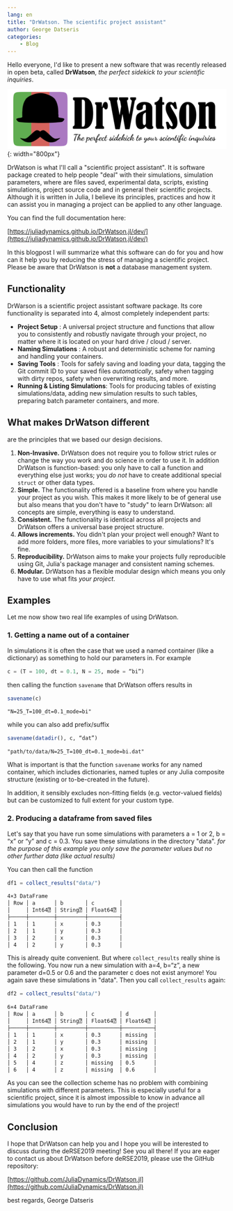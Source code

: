 ```yaml
---
lang: en
title: "DrWatson. The scientific project assistant"
author: George Datseris
categories: 
    - Blog
---
```

Hello everyone, I'd like to present a new software that was recently released in open beta, called **DrWatson**, *the perfect sidekick to your scientific inquiries*.

![](https://github.com/JuliaDynamics/JuliaDynamics/blob/master/videos/drwatson/DrWatson-banner.png?raw=true){: width="800px"}

DrWatson is what I'll call a "scientific project assistant". It is software package created to help people "deal" with their simulations, simulation parameters, where are files saved, experimental data, scripts, existing simulations, project source code and in general their scientific projects. Although it is written in Julia, I believe its principles, practices and how it can assist you in managing a project can be applied to any other language.

You can find the full documentation here:

[https://juliadynamics.github.io/DrWatson.jl/dev/](https://juliadynamics.github.io/DrWatson.jl/dev/)

In this blogpost I will summarize what this software can do for you and how can it help you by reducing the stress of managing a scientific project. Please be aware that DrWatson is **not** a database management system.


## Functionality
DrWarson is a scientific project assistant software package. Its core functionality is separated into 4, almost completely independent parts:

* **Project Setup** : A universal project structure and functions that allow you to consistently and robustly navigate through your project, no matter where it is located on your hard drive / cloud / server.
* **Naming Simulations** : A robust and deterministic scheme for naming and handling your containers.
* **Saving Tools** : Tools for safely saving and loading your data, tagging the Git commit ID to your saved files *automatically*, safety when tagging with dirty repos, safety when overwriting results, and more.
* **Running & Listing Simulations**: Tools for producing tables of existing simulations/data, adding new simulation results to such tables, preparing batch parameter containers, and more.

## What makes DrWatson different
are the principles that we based our design decisions.

1. **Non-Invasive.** DrWatson does not require you to follow strict rules or change the way you work and do science in order to use it. In addition DrWatson is function-based: you only have to call a function and everything else just works; you *do not* have to create additional special `struct` or other data types.
1. **Simple.** The functionality offered is a baseline from where you handle your project as you wish. This makes it more likely to be of general use but also means that you don't have to "study" to learn DrWatson: all concepts are simple, everything is easy to understand.
2. **Consistent.** The functionality is identical across all projects and DrWatson offers a universal base project structure.
3. **Allows increments.** You didn't plan your project well enough? Want to add more folders, more files, more variables to your simulations? It's fine.
5. **Reproducibility.** DrWatson aims to make your projects fully reproducible using Git, Julia's package manager and consistent naming schemes.
6. **Modular.** DrWatson has a flexible modular design which means you only have to use what fits _your project_.

## Examples
Let me now show two real life examples of using DrWatson.

### 1. Getting a name out of a container
In simulations it is often the case that we used a named container (like a dictionary) as something to hold our parameters in. For example
```julia
c = (T = 100, dt = 0.1, N = 25, mode = “bi”)
```
then calling the function `savename` that DrWatson offers results in
```julia
savename(c)
```
```
"N=25_T=100_dt=0.1_mode=bi"
```
while you can also add prefix/suffix
```julia
savename(datadir(), c, “dat”)
```
```
"path/to/data/N=25_T=100_dt=0.1_mode=bi.dat"
```
What is important is that the function `savename` works for any named container, which includes dictionaries, named tuples or any Julia composite structure (existing or to-be-created in the future).

In addition, it sensibly excludes non-fitting fields (e.g. vector-valued fields) but can be customized to full extent for your custom type.

### 2. Producing a dataframe from saved files
Let's say that you have run some simulations with parameters a = 1 or 2, b = “x” or “y” and c = 0.3. You save these simulations in the directory "data". *for the purpose of this example you only save the parameter values but no other further data (like actual results)*

You can then call the function
```julia
df1 = collect_results("data/")
```
```
4×3 DataFrame
│ Row │ a      │ b       │ c        │
│     │ Int64⍰ │ String⍰ │ Float64⍰ │
├─────┼────────┼─────────┼──────────┤
│ 1   │ 1      │ x       │ 0.3      │
│ 2   │ 1      │ y       │ 0.3      │
│ 3   │ 2      │ x       │ 0.3      │
│ 4   │ 2      │ y       │ 0.3      │
```
This is already quite convenient. But where `collect_results` really shine is the following. You now run a new simulation with a=4, b=“z”, a new parameter d=0.5 or 0.6 and the parameter c does not exist anymore! You again save these simulations in "data". Then you call `collect_results` again:
```julia
df2 = collect_results("data/")
```
```
6×4 DataFrame
│ Row │ a      │ b       │ c        │ d        │
│     │ Int64⍰ │ String⍰ │ Float64⍰ │ Float64⍰ │
├─────┼────────┼─────────┼──────────┼──────────┤
│ 1   │ 1      │ x       │ 0.3      │ missing  │
│ 2   │ 1      │ y       │ 0.3      │ missing  │
│ 3   │ 2      │ x       │ 0.3      │ missing  │
│ 4   │ 2      │ y       │ 0.3      │ missing  │
│ 5   │ 4      │ z       │ missing  │ 0.5      │
│ 6   │ 4      │ z       │ missing  │ 0.6      │
```
As you can see the collection scheme has no problem with combining simulations with different parameters. This is especially useful for a scientific project, since it is almost impossible to know in advance all simulations you would have to run by the end of the project!

## Conclusion
I hope that DrWatson can help you and I hope you will be interested to discuss during the deRSE2019 meeting! See you all there!
If you are eager to contact us about DrWatson before deRSE2019, please use the GitHub repository:

[https://github.com/JuliaDynamics/DrWatson.jl](https://github.com/JuliaDynamics/DrWatson.jl)

best regards,
George Datseris
